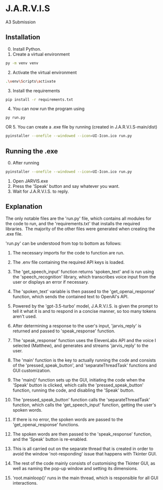 # J.A.R.V.I.S

A3 Submission

## Installation

0. Install Python.
1. Create a virtual environment
```bash
py -m venv venv
```
2. Activate the virtual environment
```bash
.\venv\Scripts\activate
```
3. Install the requirements
```bash
pip install -r requirements.txt
```
4. You can now run the program using 
```bash
py run.py
```
OR
5. You can create a .exe file by running (created in J.A.R.V.I.S-main/dist)
```bash
pyinstaller --onefile --windowed --icon=UI-Icon.ico run.py
```

## Running the .exe
0. After running
```bash
pyinstaller --onefile --windowed --icon=UI-Icon.ico run.py
```
1. Open JARVIS.exe
2. Press the 'Speak' button and say whatever you want.
3. Wait for J.A.R.V.I.S. to reply.


## Explanation
The only notable files are the 'run.py' file, which contains all modules for the code to run, and the 'requirements.txt' that installs the required libraries. 
The majority of the other files were generated when creating the .exe file.

'run.py' can be understood from top to bottom as follows:
1. The necessary imports for the code to function are run.
2. The .env file containing the required API keys is loaded.
3. The 'get_speech_input' function returns 'spoken_text' and is run using the 'speech_recognition' library, which transcribes voice input from the user or displays an error if necessary.
4. The 'spoken_text' variable is then passed to the 'get_openai_response' function, which sends the contained text to OpenAI's API.
5. Powered by the 'gpt-3.5-turbo' model, J.A.R.V.I.S. is given the prompt to tell it what it is and to respond in a concise manner, so too many tokens aren't used.
6. After determining a response to the user's input, 'jarvis_reply' is returned and passed to 'speak_response' function.
7. The 'speak_response' function uses the ElevenLabs API and the voice I selected (Matthew), and generates and streams 'jarvis_reply' to the user.

8. The 'main' function is the key to actually running the code and consists of the 'pressed_speak_button', and 'separateThreadTask' functions and GUI customization.
9. The 'main()' function sets up the GUI, initiating the code when the 'Speak' button is clicked, which calls the 'pressed_speak_button' function, running the code, and disabling the 'Speak' button.
10. The 'pressed_speak_button' function calls the 'separateThreadTask' function, which calls the 'get_speech_input' function, getting the user's spoken words.
11. If there is no error, the spoken words are passed to the 'get_openai_response' functions.
12. The spoken words are then passed to the 'speak_response' function, and the 'Speak' button is re-enabled.
13. This is all carried out on the separate thread that is created in order to avoid the window 'not-responding' issue that happens with Tkinter GUI.
14. The rest of the code mainly consists of customising the Tkinter GUI, as well as naming the pop-up window and setting its dimensions.
15. 'root.mainloop()' runs in the main thread, which is responsible for all GUI interactions.
